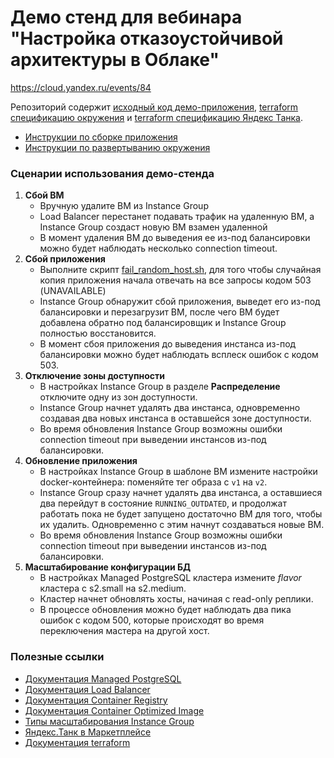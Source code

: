 # Демо стенд для вебинара "Настройка отказоустойчивой архитектуры в Облаке"
https://cloud.yandex.ru/events/84

Репозиторий содержит [исходный код демо-приложения](app), [terraform спецификацию окружения](terraform/app)
и [terraform спецификацию Яндекс Танка](terraform/tank).

* [Инструкции по сборке приложения](app/README.md)
* [Инструкции по развертыванию окружения](terraform/README.md)

### Сценарии использования демо-стенда
1. **Сбой ВМ** 
    * Вручную удалите ВМ из Instance Group
    * Load Balancer перестанет подавать трафик на удаленную ВМ, а Instance Group создаст новую ВМ взамен удаленной
    * В момент удаления ВМ до выведения ее из-под балансировки можно будет наблюдать несколько connection timeout.
2. **Сбой приложения**
    * Выполните скрипт [fail_random_host.sh](fail_random_host.sh), для того чтобы случайная копия приложения начала отвечать на все запросы кодом 503 (UNAVAILABLE)
    * Instance Group обнаружит сбой приложения, выведет его из-под балансировки и перезагрузит ВМ, после чего ВМ будет добавлена обратно под балансировщик и Instance Group полностью восстановится.
    * В момент сбоя приложения до выведения инстанса из-под балансировки можно будет наблюдать всплеск ошибок с кодом 503.
3. **Отключение зоны доступности**
    * В настройках Instance Group в разделе **Распределение** отключите одну из зон доступности.
    * Instance Group начнет удалять два инстанса, одновременно создавая два новых инстанса в оставшейся зоне доступности.
    * Во время обновления Instance Group возможны ошибки connection timeout при выведении инстансов из-под балансировки.
4. **Обновление приложения**
    * В настройках Instance Group в шаблоне ВМ измените настройки docker-контейнера: поменяйте тег образа с `v1` на `v2`.
    * Instance Group сразу начнет удалять два инстанса, а оставшиеся два перейдут в состояние `RUNNING_OUTDATED`, и продолжат работать
    пока не будет запущено достаточно ВМ для того, чтобы их удалить. Одновременно с этим начнут создаваться новые ВМ.
    * Во время обновления Instance Group возможны ошибки connection timeout при выведении инстансов из-под балансировки.
5. **Масштабирование конфигурации БД**
    * В настройках Managed PostgreSQL кластера измените *flavor* кластера с s2.small на s2.medium.
    * Кластер начнет обновлять хосты, начиная с read-only реплики.
    * В процессе обновления можно будет наблюдать два пика ошибок с кодом 500, которые происходят во время переключения мастера на другой хост.

### Полезные ссылки
* [Документация Managed PostgreSQL​](https://cloud.yandex.ru/docs/managed-postgresql/)
* [Документация Load Balancer​](https://cloud.yandex.ru/docs/load-balancer/)
* [Документация Container Registry​](https://cloud.yandex.ru/docs/container-registry/)
* [Документация Container Optimized Image​](https://cloud.yandex.ru/docs/container-registry/concepts/coi)
* [Типы масштабирования Instance Group​](https://cloud.yandex.ru/docs/compute/concepts/instance-groups/scale)
* [Яндекс.Танк в Маркетплейсе​](https://cloud.yandex.ru/marketplace/products/f2ec3euo68vni32pl7aj)
* [Документация terraform​](https://www.terraform.io/docs/providers/yandex/index.html)
